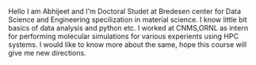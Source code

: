 Hello I am Abhijeet and I'm Doctoral Studet at Bredesen center for Data Science and Engineering specilization in material science. 
I know little bit basics of data analysis and python etc. I worked at CNMS,ORNL as intern for performing molecular simulations for 
various experients using HPC systems. I would like to know more about the same, hope this course will give me new directions.
